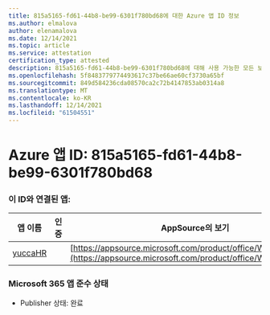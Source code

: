 ```yaml
---
title: 815a5165-fd61-44b8-be99-6301f780bd68에 대한 Azure 앱 ID 정보
ms.author: elmalova
author: elenamalova
ms.date: 12/14/2021
ms.topic: article
ms.service: attestation
certification_type: attested
description: 815a5165-fd61-44b8-be99-6301f780bd68에 대해 사용 가능한 모든 보안 및 규정 준수 정보입니다.
ms.openlocfilehash: 5f8483779774493617c37be66ae60cf3730a65bf
ms.sourcegitcommit: 849d584236cda08570ca2c72b4147853ab0314a8
ms.translationtype: MT
ms.contentlocale: ko-KR
ms.lasthandoff: 12/14/2021
ms.locfileid: "61504551"
---
```

# <a name="azure-app-id-815a5165-fd61-44b8-be99-6301f780bd68"></a>Azure 앱 ID: 815a5165-fd61-44b8-be99-6301f780bd68


### <a name="apps-associated-with-this-id"></a>이 ID와 연결된 앱:
| **앱 이름** | **인증** | **AppSource의 보기** |
|--------------|---------------|-----------------------|
| [yuccaHR](https://docs.microsoft.com/microsoft-365-app-certification/forward/WA200003242) |  | [https://appsource.microsoft.com/product/office/WA200003242](https://appsource.microsoft.com/product/office/WA200003242) |

### <a name="microsoft-365-app-compliance-status"></a>Microsoft 365 앱 준수 상태
- Publisher 상태: 완료

